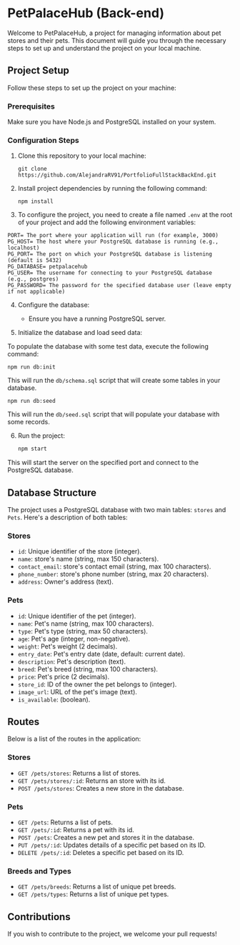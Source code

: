 <!-- @format -->

# PetPalaceHub (Back-end)

Welcome to PetPalaceHub, a project for managing information about pet stores and their pets. This document will guide you through the necessary steps to set up and understand the project on your local machine.

## Project Setup

Follow these steps to set up the project on your machine:

### Prerequisites

Make sure you have Node.js and PostgreSQL installed on your system.

### Configuration Steps

1.  Clone this repository to your local machine:

    ```
    git clone https://github.com/AlejandraRV91/PortfolioFullStackBackEnd.git
    ```

2.  Install project dependencies by running the following command:

    ```
    npm install
    ```

3.  To configure the project, you need to create a file named `.env` at the root of your project and add the following environment variables:

```dotenv
PORT= The port where your application will run (for example, 3000)
PG_HOST= The host where your PostgreSQL database is running (e.g., localhost)
PG_PORT= The port on which your PostgreSQL database is listening (default is 5432)
PG_DATABASE= petpalacehub
PG_USER= The username for connecting to your PostgreSQL database (e.g., postgres)
PG_PASSWORD= The password for the specified database user (leave empty if not applicable)
```

4.  Configure the database:

    -   Ensure you have a running PostgreSQL server.

5.  Initialize the database and load seed data:

To populate the database with some test data, execute the following command:

```shell
npm run db:init
```

This will run the `db/schema.sql` script that will create some tables in your database.

```shell
npm run db:seed
```

This will run the `db/seed.sql` script that will populate your database with some records.

6.  Run the project:

    ```bash
    npm start
    ```

This will start the server on the specified port and connect to the PostgreSQL database.

## Database Structure

The project uses a PostgreSQL database with two main tables: `stores` and `Pets`. Here's a description of both tables:

### Stores

-   `id`: Unique identifier of the store (integer).
-   `name`: store's name (string, max 150 characters).
-   `contact_email`: store's contact email (string, max 100 characters).
-   `phone_number`: store's phone number (string, max 20 characters).
-   `address`: Owner's address (text).

### Pets

-   `id`: Unique identifier of the pet (integer).
-   `name`: Pet's name (string, max 100 characters).
-   `type`: Pet's type (string, max 50 characters).
-   `age`: Pet's age (integer, non-negative).
-   `weight`: Pet's weight (2 decimals).
-   `entry_date`: Pet's entry date (date, default: current date).
-   `description`: Pet's description (text).
-   `breed`: Pet's breed (string, max 100 characters).
-   `price`: Pet's price (2 decimals).
-   `store_id`: ID of the owner the pet belongs to (integer).
-   `image_url`: URL of the pet's image (text).
-   `is_available`: (boolean).
## Routes

Below is a list of the routes in the application:

### Stores

-   `GET /pets/stores`: Returns a list of stores.
-   `GET /pets/stores/:id`: Returns an store with its id.
-   `POST /pets/stores`: Creates a new store in the database.

### Pets

-   `GET /pets`: Returns a list of pets.
-   `GET /pets/:id`: Returns a pet with its id.
-   `POST /pets`: Creates a new pet and stores it in the database.
-   `PUT /pets/:id`: Updates details of a specific pet based on its ID.
-   `DELETE /pets/:id`: Deletes a specific pet based on its ID.

### Breeds and Types

-   `GET /pets/breeds`: Returns a list of unique pet breeds.
-   `GET /pets/types`: Returns a list of unique pet types.

## Contributions

If you wish to contribute to the project, we welcome your pull requests!
